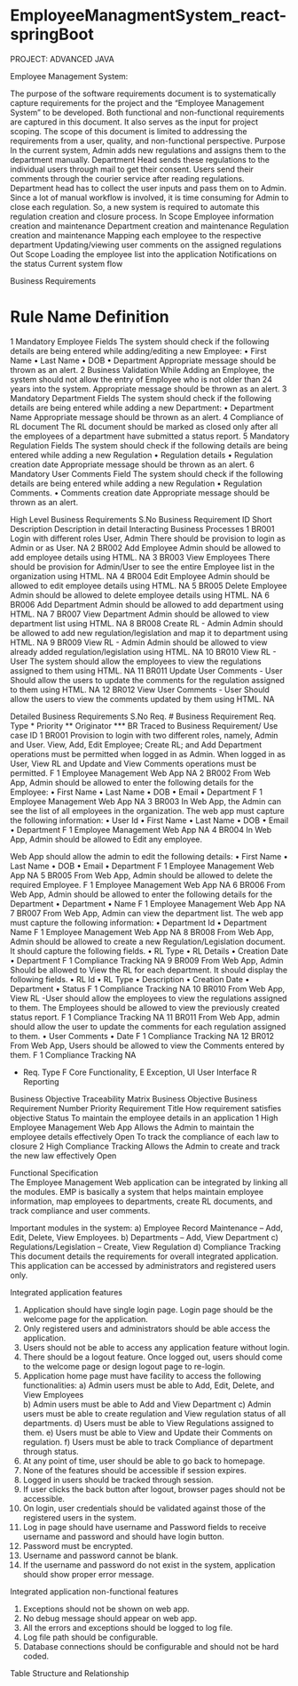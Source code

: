 # EmployeeManagmentSystem_react-springBoot

PROJECT: ADVANCED JAVA

Employee Management System:

The purpose of the software requirements document is to systematically capture requirements for the project and the “Employee Management System” to be developed. Both functional and non-functional requirements are captured in this document. It also serves as the input for project scoping. 
The scope of this document is limited to addressing the requirements from a user, quality, and non-functional perspective. 
Purpose	
In the current system, Admin adds new regulations and assigns them to the department manually. Department Head sends these regulations to the individual users through mail to get their consent. Users send their comments through the courier service after reading regulations. Department head has to collect the user inputs and pass them on to Admin. Since a lot of manual workflow is involved, it is time consuming for Admin to close each regulation.
So, a new system is required to automate this regulation creation and closure process.
In Scope
Employee information creation and maintenance
Department creation and maintenance
Regulation creation and maintenance
Mapping each employee to the respective department
Updating/viewing user comments on the assigned regulations
Out Scope
Loading the employee list into the application
Notifications on the status 
Current system flow 


Business Requirements
#	Rule Name	Definition
1	Mandatory Employee Fields	The system should check if the following details are being entered while adding/editing a new Employee:
•	First Name
•	Last Name
•	DOB
•	Department
Appropriate message should be thrown as an alert.
2	Business Validation	While Adding an Employee, the system should not allow the entry of Employee who is not older than 24 years into the system. 
Appropriate message should be thrown as an alert.
3	Mandatory Department  Fields	The system should check if the following details are being entered while adding a new Department:
•	Department Name
Appropriate message should be thrown as an alert.
4	Compliance of RL document	The RL document should be marked as closed only after all the employees of a department have submitted a status report.
5	Mandatory Regulation  Fields	The system should check if the following details are being entered while adding a new Regulation
•	Regulation details
•	Regulation creation date
Appropriate message should be thrown as an alert.
6	Mandatory User Comments Field	The system should check if the following details are being entered while adding a new Regulation
•	Regulation Comments.
•	Comments creation date
Appropriate message should be thrown as an alert.

High Level Business Requirements
S.No	Business Requirement ID	Short Description	Description in detail	Interacting Business Processes
1	BR001	Login with different roles User, Admin	There should be provision to login as Admin or as User.	NA
2	BR002	Add Employee	Admin should be allowed to add employee details using HTML.	NA
3	BR003	View Employees	There should be provision for Admin/User to see the entire Employee list in the organization using HTML.	NA
4	BR004	Edit Employee	Admin should be allowed to edit employee details using HTML.	NA
5	BR005	Delete Employee	Admin should be allowed to delete employee details using HTML.	NA
6	BR006	Add Department	Admin should be allowed to add department using HTML.	NA
7	BR007	View Department	Admin should be allowed to view department list using HTML.	NA
8	BR008	Create RL - Admin	Admin should be allowed to add new regulation/legislation and map it to department using HTML.	NA
9	BR009	View  RL - Admin	Admin should be allowed to view already added regulation/legislation using HTML.	NA
10	BR010	View RL  - User	The system should allow the employees to view the regulations assigned to them using HTML.	NA
11	BR011	Update  User Comments - User	Should allow the users to update the comments for the regulation assigned to them using HTML.	NA
12	BR012	View  User Comments - User	Should allow the users to view the comments updated by them using HTML.	NA

Detailed Business Requirements
S.No	Req. #	Business Requirement	Req. Type *	Priority **	Originator ***	BR Traced to Business Requirement/ Use case ID
1	BR001	Provision to login with two different roles, namely, Admin and User. 
View, Add, Edit Employee; Create RL; and Add Department operations must be permitted when logged in as Admin.
When logged in as User, View RL and Update and View Comments operations must be permitted.	F	1	Employee Management Web App	NA
2	BR002	From Web App, Admin should be allowed to enter the following details for the Employee:
•	First Name
•	Last Name
•	DOB
•	Email
•	Department	F	1	Employee Management Web App	NA
3	BR003	In Web App, the Admin can see the list of all employees in the organization. The web app must capture the following information:
•	User Id
•	First Name
•	Last Name
•	DOB
•	Email
•	Department	F	1	Employee Management Web App	NA
4	BR004	In Web App, Admin should be allowed to Edit any employee. 

Web App should allow the admin to edit the following details:
•	First Name
•	Last Name
•	DOB
•	Email
•	Department	F	1	Employee Management Web App	NA
5	BR005	From Web App, Admin should be allowed to delete the required Employee.	F	1	Employee Management Web App	NA
6	BR006	From Web App, Admin should be allowed to enter the following details for the Department
•	Department
•	Name	F	1	Employee Management Web App	NA
7	BR007	From Web App, Admin can view the department list. The web app must capture the following information:
•	Department Id
•	Department Name
	F	1	Employee Management Web App	NA
8	BR008	From Web App, Admin should be allowed to create a new Regulation/Legislation document. It should capture the following fields.
•	RL Type
•	RL Details
•	Creation Date
•	Department	F	1	Compliance Tracking	NA
9	BR009	From Web App, Admin Should be allowed to View the RL for each department. It should display the following fields.
•	RL Id
•	RL Type
•	Description
•	Creation Date
•	Department
•	Status	F	1	Compliance Tracking	NA
10	BR010	From Web App, View RL -User should allow the employees to view the regulations assigned to them. The Employees should be allowed to view the previously created status report.	F	1	Compliance Tracking	NA
11	BR011	From Web App, admin should allow the user to update the comments for each regulation assigned to them.
•	User Comments
•	Date	F	1	Compliance Tracking	NA
12	BR012	From Web App, Users should be allowed to view the Comments entered by them.	F	1	Compliance Tracking	NA

* Req. Type 
 F 	Core Functionality, 
E 	Exception, 
UI 	User Interface 
R 	Reporting

Business Objective Traceability Matrix
Business Objective	Business Requirement Number	Priority	Requirement Title	How requirement satisfies objective	Status
To maintain the employee details in an application	1	High	Employee Management Web App	Allows the Admin to  maintain the employee details effectively	Open
To track the compliance of each law to closure	2	High	Compliance Tracking	Allows the Admin to create and track the new law effectively	Open

Functional Specification  
The Employee Management Web application can be integrated by linking all the modules. EMP is basically a system that helps maintain employee information, map employees to departments, create RL documents, and track compliance and user comments. 

Important modules in the system:
a)	Employee Record Maintenance – Add, Edit, Delete, View Employees.
b)	Departments – Add, View Department
c)	Regulations/Legislation – Create, View Regulation
d)	Compliance Tracking
This document details the requirements for overall integrated application. This application can be accessed by administrators and registered users only.

Integrated application features
1. Application should have single login page. Login page should be the welcome page for the application.
2. Only registered users and administrators should be able access the application.
3. Users should not be able to access any application feature without login. 
4. There should be a logout feature. Once logged out, users should come to the welcome page or design logout page to re-login.
5. Application home page must have facility to access the following functionalities: 
a)	Admin users must be able to Add, Edit, Delete, and View Employees  
b)	Admin users must be able to Add and View Department 
c)	Admin users must be able to create regulation and View regulation status of all departments.
d)	Users must be able to View Regulations assigned to them.
e)	Users must be able to View and Update their Comments on regulation.
f)	Users must be able to track Compliance of department through status.
6. At any point of time, user should be able to go back to homepage.
7. None of the features should be accessible if session expires.
8. Logged in users should be tracked through session.
7. If user clicks the back button after logout, browser pages should not be accessible.
8. On login, user credentials should be validated against those of the registered users in the system.
9. Log in page should have username and Password fields to receive username and password and should have login button.
10. Password must be encrypted.
11. Username and password cannot be blank.
12. If the username and password do not exist in the system, application should show proper error message.

Integrated application non-functional features
1. Exceptions should not be shown on web app.
2. No debug message should appear on web app.
3. All the errors and exceptions should be logged to log file.
4. Log file path should be configurable.
5. Database connections should be configurable and should not be hard coded.

Table Structure and Relationship
 
